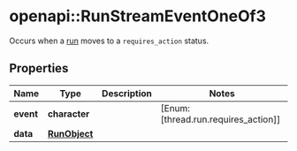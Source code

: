 # openapi::RunStreamEventOneOf3

Occurs when a [run](/docs/api-reference/runs/object) moves to a `requires_action` status.

## Properties
Name | Type | Description | Notes
------------ | ------------- | ------------- | -------------
**event** | **character** |  | [Enum: [thread.run.requires_action]] 
**data** | [**RunObject**](RunObject.md) |  | 


